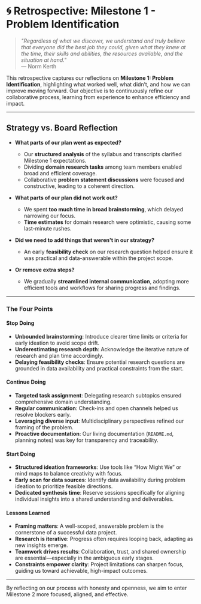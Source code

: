 # 🌀 Retrospective: Milestone 1 - Problem Identification

> *"Regardless of what we discover, we understand and truly believe that everyone
> did the best job they could, given what they knew at the time, their skills and
> abilities, the resources available, and the situation at hand."*  
> — Norm Kerth

This retrospective captures our reflections on **Milestone 1: Problem
Identification**, highlighting what worked well, what didn’t, and how we can
improve moving forward. Our objective is to continuously refine our
collaborative process, learning from experience to enhance efficiency and
impact.

---

## Strategy vs. Board Reflection

* **What parts of our plan went as expected?**
  * Our **structured analysis** of the syllabus and transcripts clarified
    Milestone 1 expectations.
  * Dividing **domain research tasks** among team members enabled broad and
    efficient coverage.
  * Collaborative **problem statement discussions** were focused and
    constructive, leading to a coherent direction.

* **What parts of our plan did not work out?**
  * We spent **too much time in broad brainstorming**, which delayed narrowing our
    focus.
  * **Time estimates** for domain research were optimistic, causing some
    last-minute rushes.

* **Did we need to add things that weren't in our strategy?**
  * An early **feasibility check** on our research question helped ensure it was
    practical and data-answerable within the project scope.

* **Or remove extra steps?**
  * We gradually **streamlined internal communication**, adopting more efficient
    tools and workflows for sharing progress and findings.

---

### The Four Points

#### Stop Doing

* **Unbounded brainstorming**: Introduce clearer time limits or criteria for early
  ideation to avoid scope drift.
* **Underestimating research depth**: Acknowledge the iterative nature of research
  and plan time accordingly.
* **Delaying feasibility checks**: Ensure potential research questions are grounded
  in data availability and practical constraints from the start.

#### Continue Doing

* **Targeted task assignment**: Delegating research subtopics ensured
  comprehensive domain understanding.
* **Regular communication**: Check-ins and open channels helped us resolve
  blockers early.
* **Leveraging diverse input**: Multidisciplinary perspectives refined our
  framing of the problem.
* **Proactive documentation**: Our living documentation (`README.md`, planning
  notes) was key for transparency and traceability.

#### Start Doing

* **Structured ideation frameworks**: Use tools like “How Might We” or mind
  maps to balance creativity with focus.
* **Early scan for data sources**: Identify data availability during problem
  ideation to prioritize feasible directions.
* **Dedicated synthesis time**: Reserve sessions specifically for aligning
  individual insights into a shared understanding and deliverables.

#### Lessons Learned

* **Framing matters**: A well-scoped, answerable problem is the cornerstone of a
  successful data project.
* **Research is iterative**: Progress often requires looping back, adapting as new
  insights emerge.
* **Teamwork drives results**: Collaboration, trust, and shared ownership are
  essential—especially in the ambiguous early stages.
* **Constraints empower clarity**: Project limitations can sharpen focus, guiding
  us toward achievable, high-impact outcomes.

---

By reflecting on our process with honesty and openness, we aim to enter
Milestone 2 more focused, aligned, and effective.

